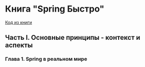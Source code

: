 # Книга "Spring Быстро"

[Код из книги](https://manning-content.s3.amazonaws.com/download/a/32357a2-2420-4c0f-be67-645246ae0d94/code.zip)

## Часть I. Основные принципы - контекст и аспекты

### Глава 1. Spring в реальном мире



